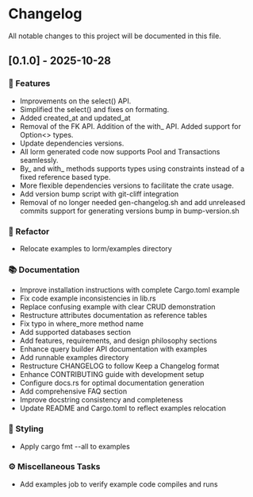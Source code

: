 # Changelog

All notable changes to this project will be documented in this file.

## [0.1.0] - 2025-10-28

### 🚀 Features

- Improvements on the select() API.
- Simplified the select() and fixes on formating.
- Added created_at and updated_at
- Removal of the FK API. Addition of the with_ API. Added support for Option<> types.
- Update dependencies versions.
- All lorm generated code now supports Pool and Transactions seamlessly.
- By_ and with_ methods supports types using constraints instead of a fixed reference based type.
- More flexible dependencies versions to facilitate the crate usage.
- Add version bump script with git-cliff integration
- Removal of no longer needed gen-changelog.sh and add unreleased commits support for generating versions bump in bump-version.sh

### 🚜 Refactor

- Relocate examples to lorm/examples directory

### 📚 Documentation

- Improve installation instructions with complete Cargo.toml example
- Fix code example inconsistencies in lib.rs
- Replace confusing example with clear CRUD demonstration
- Restructure attributes documentation as reference tables
- Fix typo in where_more method name
- Add supported databases section
- Add features, requirements, and design philosophy sections
- Enhance query builder API documentation with examples
- Add runnable examples directory
- Restructure CHANGELOG to follow Keep a Changelog format
- Enhance CONTRIBUTING guide with development setup
- Configure docs.rs for optimal documentation generation
- Add comprehensive FAQ section
- Improve docstring consistency and completeness
- Update README and Cargo.toml to reflect examples relocation

### 🎨 Styling

- Apply cargo fmt --all to examples

### ⚙️ Miscellaneous Tasks

- Add examples job to verify example code compiles and runs

<!-- generated by git-cliff -->
